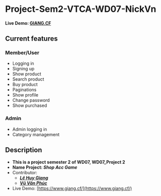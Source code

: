 # Project-Sem2-VTCA-WD07-NickVn
#### Live Demo: [GIANG.CF](https://www.giang.cf/)
## Current features
### Member/User
* Logging in
* Signing up
* Show product
* Search product
* Buy product
* Paginations
* Show profile
* Change password
* Show purchased

### Admin
* Admin logging in
* Category management

## Description
* **This is a project semester 2 of WD07, WD07_Project 2**
* **Name Project: _Shop Acc Game_**
* Contributor:
  * **_[Lê Huy Giang](https://github.com/lehuygiang28)_**
  * **_[Vũ Văn Phúc](https://github.com/Phuc9x)_**
* Live Demo: [https://www.giang.cf/](https://www.giang.cf/)
